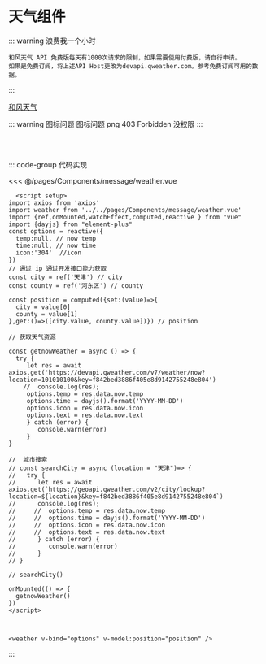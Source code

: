 # 天气组件
::: warning 浪费我一个小时 

    和风天气 API 免费版每天有1000次请求的限制，如果需要使用付费版，请自行申请。
    如果是免费订阅，将上述API Host更改为devapi.qweather.com。参考免费订阅可用的数据。
:::

[和风天气](https://dev.qweather.com/)


::: warning 图标问题
   图标问题 png 403 Forbidden 没权限 
:::
##
<script setup>
import axios from 'axios'
import weather from '../../pages/Components/message/weather.vue'
import {ref,onMounted,watchEffect,computed,reactive } from "vue"
import {dayjs} from "element-plus"
const options = reactive({
  temp:null, // now temp
  time:null, // now time
  icon:'304'  //icon
})
// 通过 ip 通过开发接口能力获取
const city = ref('天津') // city
const county = ref('河东区') // county

const position = computed({set:(value)=>{
  city = value[0]
  county = value[1]
},get:()=>([city.value, county.value])}) // position
    
// 获取天气资源

const getnowWeather = async () => {
  try {
     let res = await axios.get('https://devapi.qweather.com/v7/weather/now?location=101010100&key=f842bed3886f405e8d9142755248e804')
    //  console.log(res);
     options.temp = res.data.now.temp
     options.time = dayjs().format('YYYY-MM-DD')
     options.icon = res.data.now.icon
     options.text = res.data.now.text
     } catch (error) {
        console.warn(error)
     }
}

//  城市搜索
// const searchCity = async (location = "天津")=> {
//   try {
//      let res = await axios.get(`https://geoapi.qweather.com/v2/city/lookup?location=${location}&key=f842bed3886f405e8d9142755248e804`)
//      console.log(res);
//     //  options.temp = res.data.now.temp
//     //  options.time = dayjs().format('YYYY-MM-DD')
//     //  options.icon = res.data.now.icon
//     //  options.text = res.data.now.text
//      } catch (error) {
//         console.warn(error)
//      }
// } 

// searchCity()





onMounted(() => {
getnowWeather()
})
</script>



<weather v-bind="options" v-model:position="position" />

<br />

::: code-group 代码实现

<<< @/pages/Components/message/weather.vue

``` vue 
  <script setup>
import axios from 'axios'
import weather from '../../pages/Components/message/weather.vue'
import {ref,onMounted,watchEffect,computed,reactive } from "vue"
import {dayjs} from "element-plus"
const options = reactive({
  temp:null, // now temp
  time:null, // now time
  icon:'304'  //icon
})
// 通过 ip 通过开发接口能力获取
const city = ref('天津') // city
const county = ref('河东区') // county

const position = computed({set:(value)=>{
  city = value[0]
  county = value[1]
},get:()=>([city.value, county.value])}) // position
    
// 获取天气资源

const getnowWeather = async () => {
  try {
     let res = await axios.get('https://devapi.qweather.com/v7/weather/now?location=101010100&key=f842bed3886f405e8d9142755248e804')
    //  console.log(res);
     options.temp = res.data.now.temp
     options.time = dayjs().format('YYYY-MM-DD')
     options.icon = res.data.now.icon
     options.text = res.data.now.text
     } catch (error) {
        console.warn(error)
     }
}

//  城市搜索
// const searchCity = async (location = "天津")=> {
//   try {
//      let res = await axios.get(`https://geoapi.qweather.com/v2/city/lookup?location=${location}&key=f842bed3886f405e8d9142755248e804`)
//      console.log(res);
//     //  options.temp = res.data.now.temp
//     //  options.time = dayjs().format('YYYY-MM-DD')
//     //  options.icon = res.data.now.icon
//     //  options.text = res.data.now.text
//      } catch (error) {
//         console.warn(error)
//      }
// } 

// searchCity()

onMounted(() => {
  getnowWeather()
})
</script>



<weather v-bind="options" v-model:position="position" />

```
:::
